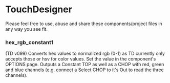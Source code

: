 # TouchDesigner
Please feel free to use, abuse and share these components/project files in any way you see fit. 

### hex_rgb_constant1
(TD v099) Converts hex values to normalized rgb (0-1) as TD currently only accepts those or hsv for color values. Set the value in the component's OPTIONS page. Outputs a Constant TOP as well as a CHOP with red, green and blue channels (e.g. connect a Select CHOP to it's Out to read the three channels). 
